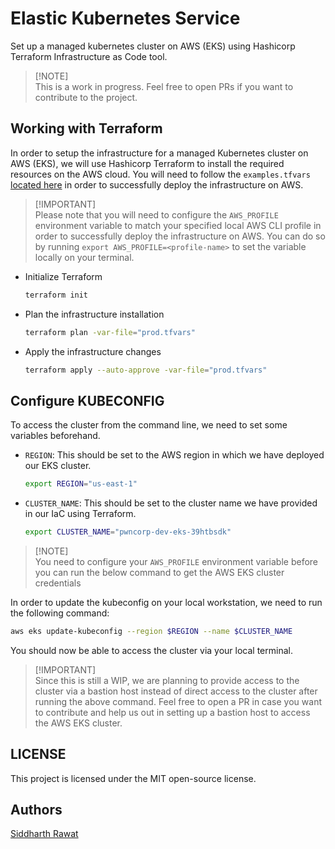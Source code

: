 # Elastic Kubernetes Service

Set up a managed kubernetes cluster on AWS (EKS) using Hashicorp Terraform Infrastructure as Code tool.

> \[!NOTE]\
> This is a work in progress. Feel free to open PRs if you want to contribute to the project.

## Working with Terraform

In order to setup the infrastructure for a managed Kubernetes cluster on AWS (EKS), we will use Hashicorp Terraform to install the required resources on the AWS cloud. You will need to follow the `examples.tfvars` [located here](./root/example.tfvars) in order to successfully deploy the infrastructure on AWS.

> \[!IMPORTANT]\
> Please note that you will need to configure the `AWS_PROFILE` environment variable to match your specified local AWS CLI profile in order to successfully deploy the infrastructure on AWS.
> You can do so by running `export AWS_PROFILE=<profile-name>` to set the variable locally on your terminal.

- Initialize Terraform

  ```bash
  terraform init
  ```

- Plan the infrastructure installation

  ```bash
  terraform plan -var-file="prod.tfvars"
  ```

- Apply the infrastructure changes

  ```bash
  terraform apply --auto-approve -var-file="prod.tfvars"
  ```

## Configure KUBECONFIG

To access the cluster from the command line, we need to set some variables beforehand.

- `REGION`: This should be set to the AWS region in which we have deployed our EKS cluster.

  ```bash
  export REGION="us-east-1"
  ```

- `CLUSTER_NAME`: This should be set to the cluster name we have provided in our IaC using Terraform.

  ```bash
  export CLUSTER_NAME="pwncorp-dev-eks-39htbsdk"
  ```

> \[!NOTE]\
> You need to configure your `AWS_PROFILE` environment variable before you can run the below command to get the AWS EKS cluster credentials

In order to update the kubeconfig on your local workstation, we need to run the following command:

```bash
aws eks update-kubeconfig --region $REGION --name $CLUSTER_NAME
```

You should now be able to access the cluster via your local terminal.

> \[!IMPORTANT]\
> Since this is still a WIP, we are planning to provide access to the cluster via a bastion host instead of direct access to the cluster after running the above command. Feel free to open a PR in case you want to contribute and help us out in setting up a bastion host to access the AWS EKS cluster.

## LICENSE

This project is licensed under the MIT open-source license.

## Authors

[Siddharth Rawat](https://github.com/sydrawat01)
